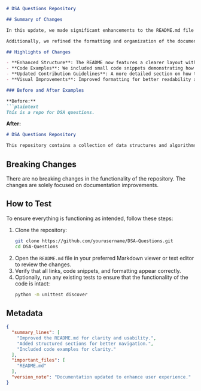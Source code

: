 ```markdown
# DSA Questions Repository

## Summary of Changes

In this update, we made significant enhancements to the README.md file to improve clarity and usability for developers and contributors. The primary objective was to provide a more structured overview of the repository, including clearer instructions on how to get started, contributing guidelines, and a more comprehensive explanation of the existing data structures and algorithms presented in the repository.

Additionally, we refined the formatting and organization of the document to ensure that it is aesthetically pleasing and easy to navigate. This will help users quickly find the information they need and understand the overall purpose of the project.

## Highlights of Changes

- **Enhanced Structure**: The README now features a clearer layout with distinct sections for getting started, usage examples, and contribution guidelines.
- **Code Examples**: We included small code snippets demonstrating how to implement various data structures and algorithms, making it easier for users to grasp the concepts.
- **Updated Contribution Guidelines**: A more detailed section on how to contribute, including coding standards and best practices.
- **Visual Improvements**: Improved formatting for better readability and navigation.

### Before and After Examples

**Before:**
```plaintext
This is a repo for DSA questions.
```

**After:**
```markdown
# DSA Questions Repository

This repository contains a collection of data structures and algorithms (DSA) questions and solutions to help you prepare for coding interviews and enhance your problem-solving skills.
```

## Breaking Changes

There are no breaking changes in the functionality of the repository. The changes are solely focused on documentation improvements.

## How to Test

To ensure everything is functioning as intended, follow these steps:

1. Clone the repository:
   ```bash
   git clone https://github.com/yourusername/DSA-Questions.git
   cd DSA-Questions
   ```
2. Open the `README.md` file in your preferred Markdown viewer or text editor to review the changes.
3. Verify that all links, code snippets, and formatting appear correctly.
4. Optionally, run any existing tests to ensure that the functionality of the code is intact:
   ```bash
   python -m unittest discover
   ```

## Metadata
```json
{
  "summary_lines": [
    "Improved the README.md for clarity and usability.",
    "Added structured sections for better navigation.",
    "Included code examples for clarity."
  ],
  "important_files": [
    "README.md"
  ],
  "version_note": "Documentation updated to enhance user experience."
}
```
```